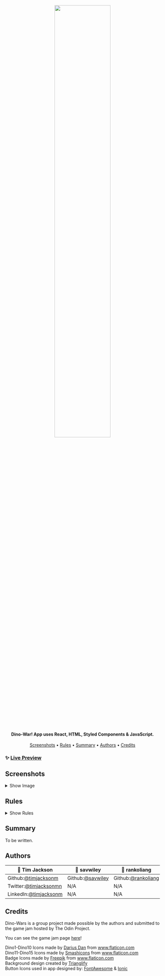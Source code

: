 <h1 align="center">
   <image src="/src/icons/screenshots/Logo.png" width="60%"> 
</h1>

<h4 align="center">Dino-War! App uses React, HTML, Styled Components & JavaScript.</h4>

<p align="center">
  <a href="#screenshots">Screenshots</a> •
  <a href="#rules">Rules</a> •
  <a href="#summary">Summary</a> •
  <a href="#authors">Authors</a> •
  <a href="#credits">Credits</a>
</p>

### ✨ [Live Preview]()

## Screenshots

<details>
  <summary>Show Image</summary>

<image src="/src/icons/screenshots/"> gif goes here

---

Home screen

<image src="/src/icons/screenshots/Home.png">
   
---
   
Level Select
   
<image src="/src/icons/screenshots/LevelSelect.png">
   
---
   
Battlefield
   
<image src="/src/icons/screenshots/Battlefield.png">

---

</details>

## Rules

   <details>
  <summary>Show Rules</summary>

The goal of the game is to solve the math equation for each side of the battlefield with correct answers earning you a badge.

---

**How to Play?**

<p>The player will use the dinosaur legend on each side of the battlefield to understand the point value of a specific dinosaur.
We encourage the player to group like dinosaurs together when adding up the totals. Using your imagination with addition or multiplication will make adding their values easier.</p>
   
Be careful! The game will add in subtraction dinosaurs as the difficulty increases.
   
<p>The player will adjust the input field to equal each teams total point value.
   Once you are certain of your answer click Battle!</p>

---

**How is the score calculated?**

Once the user starts the battle, the game will count each dinosaurs value starting with the red team.
The computer will place each teams total value in the actual count container.
If atleast one of your answers is equal to the actual count value, you will be allowed to proceed to the next level.
A perfect game will consist of two correct answers awarding you a badge!
You can view your earned badge on the level select screen. ~To be implemetned

---

**Difficulty settings**

Beginner mode: Maximum of three dino types for each team.

Average mode: Maximum of four dino types for each team.

Hard mode: Maximum of four dino types for each team, fossil dinos added for subtraction.

</details>

## Summary

To be written.

## Authors

| 👤 **Tim Jackson**                                           | 👤 **savwiley**                                 | 👤 **rankoliang**                                   |
| ------------------------------------------------------------ | ----------------------------------------------- | --------------------------------------------------- |
| Github:[@timjacksonm](https://github.com/timjacksonm)        | Github:[@savwiley](https://github.com/savwiley) | Github:[@rankoliang](https://github.com/rankoliang) |
| Twitter:[@timjacksonmn](https://twitter.com/timjacksonmn)    | N/A                                             | N/A                                                 |
| LinkedIn:[@timjacksonm](https://linkedin.com/in/timjacksonm) | N/A                                             | N/A                                                 |

## Credits

Dino-Wars is a group project made possible by the authors and submitted to the game jam hosted by The Odin Project.

You can see the game jam page <a href="https://itch.io/jam/top-jam-1" target="_blank">here</a>!

<div>Dino1-Dino10 Icons made by <a href="https://www.flaticon.com/packs/dinosaurs-9?k=1627147411949" title="Darius Dan">Darius Dan</a> from <a href="https://www.flaticon.com/" title="Flaticon">www.flaticon.com</a></div>
   
<div>Dino11-Dino15 Icons made by <a href="https://www.flaticon.com/packs/jurassic-3?word=fossil" title="Smashicons">Smashicons</a> from <a href="https://www.flaticon.com/" title="Flaticon">www.flaticon.com</a></div>
   
<div>Badge Icons made by <a href="https://www.flaticon.com/free-icon/badge_1498841?related_id=1498841&origin=search" title="Freepik">Freepik</a> from <a href="https://www.flaticon.com/" title="Flaticon">www.flaticon.com</a></div>
   
<div>Background design created by <a href="https://github.com/qrohlf/trianglify" title="Trianglify">Trianglify</a></div>
   
<div>Button Icons used in app designed by: <a href="https://fontawesome.com/" title="FontAwesome">FontAwesome</a> & <a href="https://ionic.io/ionicons" title="Ionic">Ionic</a></div>
